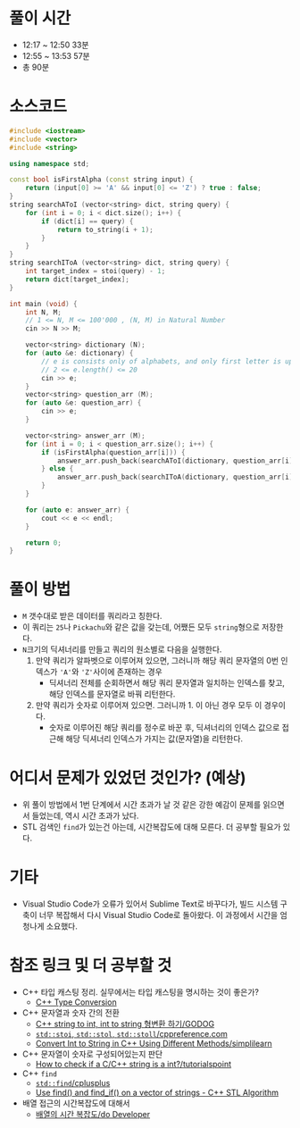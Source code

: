 # 풀이 시간 

- 12:17 ~ 12:50 33분
- 12:55 ~ 13:53 57분
- 총 90분

# 소스코드

```cpp
#include <iostream>
#include <vector>
#include <string>

using namespace std;

const bool isFirstAlpha (const string input) {
	return (input[0] >= 'A' && input[0] <= 'Z') ? true : false;
}
string searchAToI (vector<string> dict, string query) {
	for (int i = 0; i < dict.size(); i++) {
		if (dict[i] == query) {
			return to_string(i + 1);
		}
	}
}
string searchIToA (vector<string> dict, string query) {
	int target_index = stoi(query) - 1;
	return dict[target_index];
}

int main (void) {
	int N, M;
	// 1 <= N, M <= 100'000 , (N, M) in Natural Number
	cin >> N >> M;

	vector<string> dictionary (N);
	for (auto &e: dictionary) {
		// e is consists only of alphabets, and only first letter is uppercase.
		// 2 <= e.length() <= 20
		cin >> e;
	}
	vector<string> question_arr (M);
	for (auto &e: question_arr) {
		cin >> e;
	}

	vector<string> answer_arr (M);
	for (int i = 0; i < question_arr.size(); i++) {
		if (isFirstAlpha(question_arr[i])) {
			answer_arr.push_back(searchAToI(dictionary, question_arr[i]));
		} else {
			answer_arr.push_back(searchIToA(dictionary, question_arr[i]));
		}
	}

	for (auto e: answer_arr) {
		cout << e << endl;
	}

	return 0;
}
```
# 풀이 방법

- `M` 갯수대로 받은 데이터를 쿼리라고 칭한다.
- 이 쿼리는 `25`나 `Pickachu`와 같은 값을 갖는데, 어쨌든 모두 `string`형으로 저장한다.
- `N`크기의 딕셔너리를 만들고 쿼리의 원소별로 다음을 실행한다.
    1. 만약 쿼리가 알파벳으로 이루어져 있으면, 그러니까 해당 쿼리 문자열의 0번 인덱스가 `'A'`와 `'Z'`사이에 존재하는 경우
        - 딕셔너리 전체를 순회하면서 해당 쿼리 문자열과 일치하는 인덱스를 찾고, 해당 인덱스를 문자열로 바꿔 리턴한다.
    2. 만약 쿼리가 숫자로 이루어져 있으면. 그러니까 1. 이 아닌 경우 모두 이 경우이다.
        - 숫자로 이루어진 해당 쿼리를 정수로 바꾼 후, 딕셔너리의 인덱스 값으로 접근해 해당 딕셔너리 인덱스가 가지는 값(문자열)을 리턴한다.

# 어디서 문제가 있었던 것인가? (예상)

- 위 풀이 방법에서 1번 단계에서 시간 초과가 날 것 같은 강한 예감이 문제를 읽으면서 들었는데, 역시 시간 초과가 났다. 
- STL 검색인 `find`가 있는건 아는데, 시간복잡도에 대해 모른다. 더 공부할 필요가 있다.

# 기타

- Visual Studio Code가 오류가 있어서 Sublime Text로 바꾸다가, 빌드 시스템 구축이 너무 복잡해서 다시 Visual Studio Code로 돌아왔다. 이 과정에서 시간을 엄청나게 소요했다.

# 참조 링크 및 더 공부할 것

- C++ 타입 캐스팅 정리. 실무에서는 타입 캐스팅을 명시하는 것이 좋은가?
  - [C++ Type Conversion](https://www.programiz.com/cpp-programming/type-conversion)
- C++ 문자열과 숫자 간의 전환
  - [C++ string to int, int to string 형변환 하기/GODOG](https://godog.tistory.com/entry/C-string-to-int-int-to-string-형변환-하기)
  - [`std::stoi`, `std::stol`, `std::stoll`/cppreference.com](https://en.cppreference.com/w/cpp/string/basic_string/stol)
  - [Convert Int to String in C++ Using Different Methods/simplilearn](https://www.simplilearn.com/tutorials/cpp-tutorial/int-to-string-cpp)
- C++ 문자열이 숫자로 구성되어있는지 판단
    - [How to check if a C/C++ string is a int?/tutorialspoint](https://www.tutorialspoint.com/how-to-check-if-a-c-cplusplus-string-is-an-int)
- C++ `find`
  - [`std::find`/cplusplus](https://cplusplus.com/reference/algorithm/find/)
  - [Use find() and find_if() on a vector of strings - C++ STL Algorithm](http://www.java2s.com/example/cpp/stl-algorithm/use-find-and-findif-on-a-vector-of-strings.html)
- 배열 접근의 시간복잡도에 대해서
    - [배열의 시간 복잡도/do Developer](https://moonsu.tistory.com/58)
